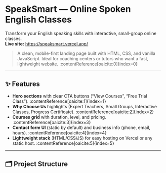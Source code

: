 # SpeakSmart — Online Spoken English Classes

Transform your English speaking skills with interactive, small-group online classes.  
**Live site:** https://speaksmart.vercel.app/  

> A clean, mobile-first landing page built with HTML, CSS, and vanilla JavaScript. Ideal for coaching centers or tutors who want a fast, lightweight website. :contentReference[oaicite:0]{index=0}

---

## ✨ Features

- **Hero sections** with clear CTA buttons (“View Courses”, “Free Trial Class”). :contentReference[oaicite:1]{index=1}  
- **Why Choose Us** highlights (Expert Teachers, Small Groups, Interactive Classes, Progress Certificate). :contentReference[oaicite:2]{index=2}  
- **Courses grid** with duration, level, and pricing. :contentReference[oaicite:3]{index=3}  
- **Contact form UI** (static by default) and business info (phone, email, hours). :contentReference[oaicite:4]{index=4}  
- **Lightweight stack** (HTML/CSS/JS) for easy hosting on Vercel or any static host. :contentReference[oaicite:5]{index=5}

---

## 🗂️ Project Structure

